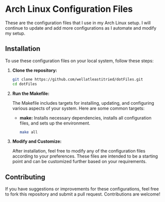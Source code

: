 # Arch Linux Configuration Files

These are the configuration files that I use in my Arch Linux setup. I will continue to update and add more configurations as I automate and modify my setup.

## Installation

To use these configuration files on your local system, follow these steps:

1. **Clone the repository:**

   ```bash
   git clone https://github.com/wellatleastitried/dotFiles.git
   cd dotFiles
   ```

2. **Run the Makefile:**

   The Makefile includes targets for installing, updating, and configuring various aspects of your system. Here are some common targets:

   - **make:** Installs necessary dependencies, installs all configuration files, and sets up the environment.
     ```bash
     make all
     ```

3. **Modify and Customize:**

   After installation, feel free to modify any of the configuration files according to your preferences. These files are intended to be a starting point and can be customized further based on your requirements.

## Contributing

If you have suggestions or improvements for these configurations, feel free to fork this repository and submit a pull request. Contributions are welcome!
